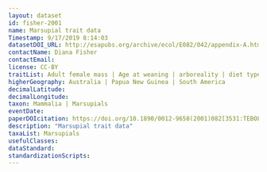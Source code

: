 ```yaml
---
layout: dataset
id: fisher-2001
name: Marsupial trait data
Timestamp: 9/17/2019 8:14:03
datasetDOI_URL: http://esapubs.org/archive/ecol/E082/042/appendix-A.htm
contactName: Diana Fisher
contactEmail:  
license: CC-BY
traitList: Adult female mass | Age at weaning | arboreality | diet type | diurnality | Female age at maturity | Gestation length | Inter-birth interval | Litter size | Mass at birth | Mass at pouch vacation | Mass at weaning | Maximum lifespan | Mean group size | Population density | shelter type
higherGeography: Australia | Papua New Guinea | South America
decimalLatitude: 
decimalLongitude: 
taxon: Mammalia | Marsupials
eventDate: 
paperDOIcitation: https://doi.org/10.1890/0012-9658(2001)082[3531:TEBOLH]2.0.CO;2
description: "Marsupial trait data"
taxaList: Marsupials
usefulClasses:  
dataStandard:
standardizationScripts: 
---
```

